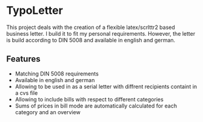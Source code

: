 # TypoLetter

This project deals with the creation of a flexible latex/scrlttr2 based business letter. I build it to fit my personal requirements. However, the letter is build according to DIN 5008 and available in english and german. 

## Features
* Matching DIN 5008 requirements
* Available in english and german
* Allowing to be used in as a serial letter with diffrent recipients containt in a cvs file
* Allowing to include bills with respect to different categories
* Sums of prices in bill mode are automatically calculated for each category and an overview

